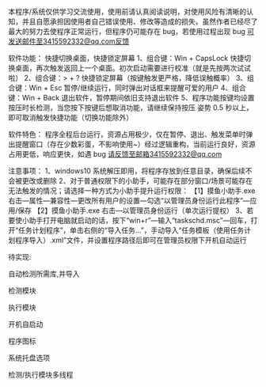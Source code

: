 本程序/系统仅供学习交流使用，使用前请认真阅读说明，对使用风险有清晰的认知，并且自愿承担因使用者自己错误使用、修改等造成的损失，虽然作者已经尽了最大的努力去使程序正常运行，但程序仍可能存在 bug，若使用过程出现 bug 可发送邮件至3415592332@qq.com反馈

软件功能：
快捷切换桌面，快捷锁定屏幕
1、组合键：Win + CapsLock 快捷切换桌面，再次触发返回上一个桌面。初次启动需要进行校准（就是先按两次试试啦）
2、组合键：> + ? 快捷锁定屏幕（按键触发更严格，降低误触概率）
3、组合键：Win + Esc 暂停/继续运行，同时弹出对话框来提醒可爱的用户
4、组合键：Win + Back 退出软件，暂停期间依旧支持退出软件
5、程序功能按键均设置按压时长检测，当您按下按键后想取消功能，请继续保持按压 姿势 0.5 秒以上，即可取消触发快捷功能（切换功能除外）

软件特色：
程序全程后台运行，资源占用极少，仅在暂停、退出、触发菜单时弹出提醒窗口（存在少数彩蛋，不影响使用~）经过逻辑重构，当前运行良好，资源占用更低，响应更快，如遇 bug 请反馈至邮箱3415592332@qq.com

注意事项：
1、windows10 系统解压即用，将程序存放到任意目录，确保后续不会被更改或删除
2、对于普通权限下的小助手，可能存在部分窗口/场景可能存在无法触发的情况；请选择一种方式为小助手提升运行权限：
【1】摸鱼小助手.exe 右击—属性—兼容性—更改所有用户的设置—勾选“以管理员身份运行此程序”—应用/保存
【2】摸鱼小助手.exe 右击—以管理员身份运行（单次运行提权）
3、若要使小助手打开电脑就启动的话，按下“win+r”—输入“taskschd.msc”—回车，打开“任务计划程序”，单击右侧的“导入任务…”，手动导入“任务模板（使用任务计划程序导入）.xml”文件，并设置程序路径后即可在管理员权限下开机自动运行

待实现:

自动检测所需库,并导入

检测模块

执行模块

开机自启动

程序图标

系统托盘选项

检测/执行模块多线程
